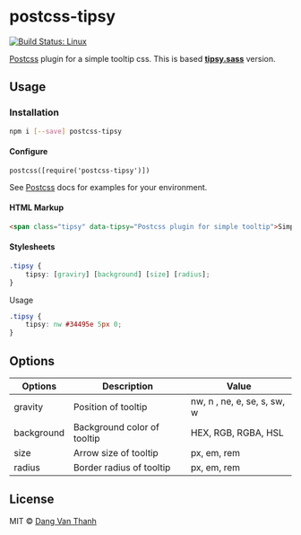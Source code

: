 # postcss-tipsy

[![Build Status: Linux](https://api.travis-ci.org/dangvanthanh/postcss-tipsy.svg?branch=master)](https://travis-ci.org/dangvanthanh/postcss-tipsy)

[Postcss](https://github.com/postcss/postcss) plugin for a simple tooltip css. This is based **[tipsy.sass](https://github.com/dangvanthanh/tipsy.sass)** version.

## Usage

### Installation

```bash
npm i [--save] postcss-tipsy
```

#### Configure

```
postcss([require('postcss-tipsy')])
```

See [Postcss](https://github.com/postcss/postcss) docs for examples for your environment.

#### HTML Markup

```html
<span class="tipsy" data-tipsy="Postcss plugin for simple tooltip">Simple Tipsy</span>
```

#### Stylesheets

```css
.tipsy {
	tipsy: [graviry] [background] [size] [radius];
}
```

Usage

```css
.tipsy {
	tipsy: nw #34495e 5px 0;
}
```

## Options

| Options    | Description                 | Value                             |
|------------|-----------------------------|-----------------------------------|
| gravity    | Position of tooltip         | nw, n , ne, e, se, s, sw, w       |
| background | Background color of tooltip | HEX, RGB, RGBA, HSL               |
| size       | Arrow size of tooltip       | px, em, rem                       |
| radius     | Border radius of tooltip    | px, em, rem                       |

## License

MIT © [Dang Van Thanh](http://dangthanh.org)
